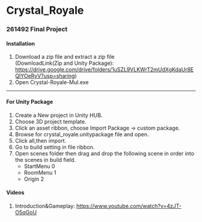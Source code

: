 # Crystal_Royale

### 261492 Final Project

#### Installation
1. Download a zip file and extract a zip file </br>(DownloadLink(Zip and Unity Package): https://drive.google.com/drive/folders/1uSZL9VLKWrT2mUdXgKdaUr8EQlYOeRyV?usp=sharing)
2. Open Crystal-Royale-Mul.exe

***

#### For Unity Package
1. Create a New project in Unity HUB.
2. Choose 3D project template.
3. Click an asset ribbon, choose Import Package -> custom package.
4. Browse for crystal_royale.unitypackage file and open.
5. Click all,then import.
6. Go to build setting in file ribbon.
7. Open scenes folder then drag and drop the following scene in order into the scenes in build field.
    * StartMenu 0
    * RoomMenu  1
    * Origin    2

#### Videos
1. Introduction&Gameplay: https://www.youtube.com/watch?v=4zJT-O5qGoU
